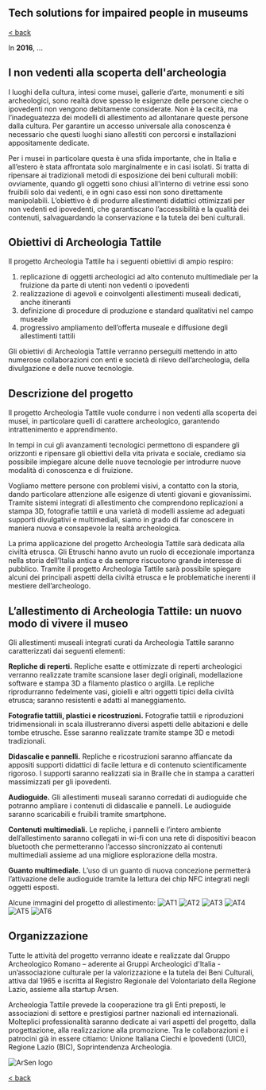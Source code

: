 ## Tech solutions for impaired people in museums

[< back](https://codethepast.github.io/)

In **2016**, ...

## I non vedenti alla scoperta dell'archeologia

I luoghi della cultura, intesi come musei, gallerie d’arte, monumenti e siti archeologici, sono realtà dove spesso le esigenze delle persone cieche o ipovedenti non vengono debitamente considerate. Non è la cecità, ma l’inadeguatezza dei modelli di allestimento ad allontanare queste persone dalla cultura. Per garantire un accesso universale alla conoscenza è necessario che questi luoghi siano allestiti con percorsi e installazioni appositamente dedicate. 

Per i musei in particolare questa è una sfida importante, che in Italia e all’estero è stata affrontata solo marginalmente e in casi isolati. Si tratta di ripensare ai tradizionali metodi di esposizione dei beni culturali mobili: ovviamente, quando gli oggetti sono chiusi all’interno di vetrine essi sono fruibili solo dai vedenti, e in ogni caso essi non sono direttamente manipolabili. L’obiettivo è di produrre allestimenti didattici ottimizzati per non vedenti ed ipovedenti, che garantiscano l’accessibilità e la qualità dei contenuti, salvaguardando la conservazione e la tutela dei beni culturali.


## Obiettivi di Archeologia Tattile
Il progetto Archeologia Tattile ha i seguenti obiettivi di ampio respiro:
1. replicazione di oggetti archeologici ad alto contenuto multimediale per la fruizione da parte di utenti non vedenti o ipovedenti
2. realizzazione di agevoli e coinvolgenti allestimenti museali dedicati, anche itineranti 
3. definizione di procedure di produzione e standard qualitativi nel campo museale
4. progressivo ampliamento dell’offerta museale e diffusione degli allestimenti tattili

Gli obiettivi di Archeologia Tattile verranno perseguiti mettendo in atto numerose collaborazioni con enti e società di rilevo dell’archeologia, della divulgazione e delle nuove tecnologie. 


## Descrizione del progetto
Il progetto Archeologia Tattile vuole condurre i non vedenti alla scoperta dei musei, in particolare quelli di carattere archeologico, garantendo intrattenimento e apprendimento.

In tempi in cui gli avanzamenti tecnologici permettono di espandere gli orizzonti e ripensare gli obiettivi della vita privata e sociale, crediamo sia possibile impiegare alcune delle nuove tecnologie per introdurre nuove modalità di conoscenza e di fruizione.

Vogliamo mettere persone con problemi visivi, a contatto con la storia, dando particolare attenzione alle esigenze di utenti giovani e giovanissimi. Tramite sistemi integrati di allestimento che comprendono replicazioni a stampa 3D, fotografie tattili e una varietà di modelli assieme ad adeguati supporti divulgativi e multimediali, siamo in grado di far conoscere in maniera nuova e consapevole la realtà archeologica.

La prima applicazione del progetto Archeologia Tattile sarà dedicata alla civiltà etrusca. Gli Etruschi hanno avuto un ruolo di eccezionale importanza nella storia dell’Italia antica e da sempre riscuotono grande interesse di pubblico. Tramite il progetto Archeologia Tattile sarà possibile spiegare alcuni dei principali aspetti della civiltà etrusca e le problematiche inerenti il mestiere dell’archeologo.


## L’allestimento di Archeologia Tattile: un nuovo modo di vivere il museo
Gli allestimenti museali integrati curati da Archeologia Tattile saranno caratterizzati dai seguenti elementi:

**Repliche di reperti.** Repliche esatte e ottimizzate di reperti archeologici verranno realizzate tramite scansione laser degli originali, modellazione software e stampa 3D a filamento plastico o argilla. Le repliche riprodurranno fedelmente vasi, gioielli e altri oggetti tipici della civiltà etrusca; saranno resistenti e adatti al maneggiamento.

**Fotografie tattili, plastici e ricostruzioni.** Fotografie tattili e riproduzioni tridimensionali in scala illustreranno diversi aspetti delle abitazioni e delle tombe etrusche. Esse saranno realizzate tramite stampe 3D e metodi tradizionali.

**Didascalie e pannelli.** Repliche e ricostruzioni saranno affiancate da appositi supporti didattici di facile lettura e di contenuto scientificamente rigoroso. I supporti saranno realizzati sia in Braille che in stampa a caratteri massimizzati per gli ipovedenti.

**Audioguide.** Gli allestimenti museali saranno corredati di audioguide che potranno ampliare i contenuti di didascalie e pannelli. Le audioguide saranno scaricabili e fruibili tramite smartphone.

**Contenuti multimediali.** Le repliche, i pannelli e l’intero ambiente dell’allestimento saranno collegati in wi-fi con una rete di dispositivi beacon bluetooth che permetteranno l’accesso sincronizzato ai contenuti multimediali assieme ad una migliore esplorazione della mostra.

**Guanto multimediale.** L’uso di un guanto di nuova concezione permetterà l’attivazione delle audioguide tramite la lettura dei chip NFC integrati negli oggetti esposti.

Alcune immagini del progetto di allestimento:
![AT1](https://codethepast.github.io/TabletArchaeologyProject/ArcheologiaTattile1.png)
![AT2](https://codethepast.github.io/TabletArchaeologyProject/ArcheologiaTattile2.png)
![AT3](https://codethepast.github.io/TabletArchaeologyProject/ArcheologiaTattile3.png)
![AT4](https://codethepast.github.io/TabletArchaeologyProject/ArcheologiaTattile4.png)
![AT5](https://codethepast.github.io/TabletArchaeologyProject/ArcheologiaTattile5.png)
![AT6](https://codethepast.github.io/TabletArchaeologyProject/ArcheologiaTattile6.png)


## Organizzazione
Tutte le attività del progetto verranno ideate e realizzate dal Gruppo Archeologico Romano – aderente ai Gruppi Archeologici d'Italia - un’associazione culturale per la valorizzazione e la tutela dei Beni Culturali, attiva dal 1965 e iscritta al Registro Regionale del Volontariato della Regione Lazio, assieme alla startup Arsen. 

Archeologia Tattile prevede la cooperazione tra gli Enti preposti, le associazioni di settore e prestigiosi partner nazionali ed internazionali. Molteplici professionalità saranno dedicate ai vari aspetti del progetto, dalla progettazione, alla realizzazione alla promozione. Tra le collaborazioni e i patrocini già in essere citiamo: Unione Italiana Ciechi e Ipovedenti (UICI), Regione Lazio (BIC), Soprintendenza Archeologia.

![ArSen logo](https://codethepast.github.io/TabletArchaeologyProject/arsen_logo.JPG)


[< back](https://codethepast.github.io/)
